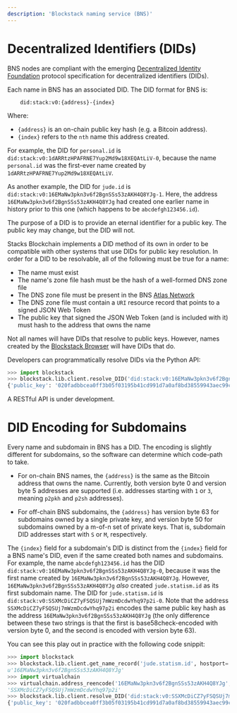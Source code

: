 ```yaml
---
description: 'Blockstack naming service (BNS)'
---
```


# Decentralized Identifiers (DIDs)

BNS nodes are compliant with the emerging
[Decentralized Identity Foundation](http://identity.foundation) protocol
specification for decentralized identifiers (DIDs).

Each name in BNS has an associated DID. The DID format for BNS is:

```
    did:stack:v0:{address}-{index}
```

Where:

- `{address}` is an on-chain public key hash (e.g. a Bitcoin address).
- `{index}` refers to the `nth` name this address created.

For example, the DID for `personal.id` is
`did:stack:v0:1dARRtzHPAFRNE7Yup2Md9w18XEQAtLiV-0`, because the name
`personal.id` was the first-ever name created by
`1dARRtzHPAFRNE7Yup2Md9w18XEQAtLiV`.

As another example, the DID for `jude.id` is `did:stack:v0:16EMaNw3pkn3v6f2BgnSSs53zAKH4Q8YJg-1`.
Here, the address `16EMaNw3pkn3v6f2BgnSSs53zAKH4Q8YJg` had created one earlier
name in history prior to this one (which happens to be `abcdefgh123456.id`).

The purpose of a DID is to provide an eternal identifier for a public key.
The public key may change, but the DID will not.

Stacks Blockchain implements a DID method of its own
in order to be compatible with other systems that use DIDs for public key resolution.
In order for a DID to be resolvable, all of the following must be true for a
name:

- The name must exist
- The name's zone file hash must be the hash of a well-formed DNS zone file
- The DNS zone file must be present in the BNS [Atlas Network](/core/atlas/overview)
- The DNS zone file must contain a `URI` resource record that points to a signed
  JSON Web Token
- The public key that signed the JSON Web Token (and is included with it) must
  hash to the address that owns the name

Not all names will have DIDs that resolve to public keys. However, names created by the [Blockstack
Browser](https://github.com/blockstack/blockstack-browser) will have DIDs that
do.

Developers can programmatically resolve DIDs via the Python API:

```Python
>>> import blockstack
>>> blockstack.lib.client.resolve_DID('did:stack:v0:16EMaNw3pkn3v6f2BgnSSs53zAKH4Q8YJg-1', hostport='https://node.blockstack.org:6263')
{'public_key': '020fadbbcea0ff3b05f03195b41cd991d7a0af8bd38559943aec99cbdaf0b22cc8'}
```

A RESTful API is under development.

# DID Encoding for Subdomains

Every name and subdomain in BNS has a DID. The encoding is slightly different
for subdomains, so the software can determine which code-path to take.

- For on-chain BNS names, the `{address}` is the same as the Bitcoin address
  that owns the name. Currently, both version byte 0 and version byte 5
  addresses are supported (i.e. addresses starting with `1` or `3`, meaning `p2pkh` and
  `p2sh` addresses).

- For off-chain BNS subdomains, the `{address}` has version byte 63 for
  subdomains owned by a single private key, and version byte 50 for subdomains
  owned by a m-of-n set of private keys. That is, subdomain DID addresses start
  with `S` or `M`, respectively.

The `{index}` field for a subdomain's DID is distinct from the `{index}` field
for a BNS name's DID, even if the same created both names and subdomains.
For example, the name `abcdefgh123456.id` has the DID `did:stack:v0:16EMaNw3pkn3v6f2BgnSSs53zAKH4Q8YJg-0`,
because it was the first name created by `16EMaNw3pkn3v6f2BgnSSs53zAKH4Q8YJg`.
However, `16EMaNw3pkn3v6f2BgnSSs53zAKH4Q8YJg` _also_ created `jude.statism.id`
as its first subdomain name. The DID for `jude.statism.id` is
`did:stack:v0:SSXMcDiCZ7yFSQSUj7mWzmDcdwYhq97p2i-0`. Note that the address
`SSXMcDiCZ7yFSQSUj7mWzmDcdwYhq97p2i` encodes the same public key hash as the address
`16EMaNw3pkn3v6f2BgnSSs53zAKH4Q8YJg` (the only difference between these two
strings is that the first is base58check-encoded with version byte 0, and the
second is encoded with version byte 63).

You can see this play out in practice with the following code snippit:

```python
>>> import blockstack
>>> blockstack.lib.client.get_name_record('jude.statism.id', hostport='https://node.blockstack.org:6263')['address']
u'16EMaNw3pkn3v6f2BgnSSs53zAKH4Q8YJg'
>>> import virtualchain
>>> virtualchain.address_reencode('16EMaNw3pkn3v6f2BgnSSs53zAKH4Q8YJg', version_byte=63)
'SSXMcDiCZ7yFSQSUj7mWzmDcdwYhq97p2i'
>>> blockstack.lib.client.resolve_DID('did:stack:v0:SSXMcDiCZ7yFSQSUj7mWzmDcdwYhq97p2i-0', hostport='https://node.blockstack.org:6263')
{'public_key': '020fadbbcea0ff3b05f03195b41cd991d7a0af8bd38559943aec99cbdaf0b22cc8'}
```
